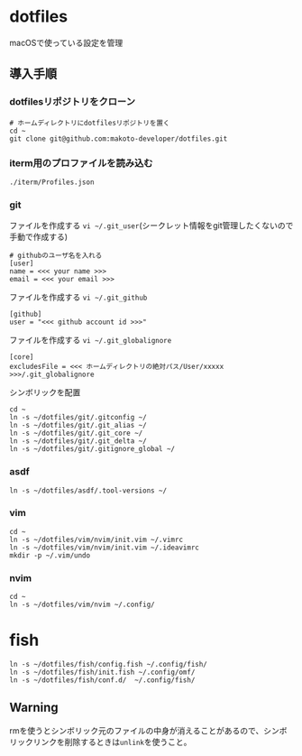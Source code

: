 # dotfiles

macOSで使っている設定を管理

## 導入手順

### dotfilesリポジトリをクローン

```shell
# ホームディレクトリにdotfilesリポジトリを置く
cd ~
git clone git@github.com:makoto-developer/dotfiles.git
```


### iterm用のプロファイルを読み込む

```shell
./iterm/Profiles.json
```


### git

ファイルを作成する `vi ~/.git_user`(シークレット情報をgit管理したくないので手動で作成する)

```shell
# githubのユーザ名を入れる
[user]
name = <<< your name >>>
email = <<< your email >>>
```

ファイルを作成する `vi ~/.git_github`

```shell
[github]
user = "<<< github account id >>>"
```

ファイルを作成する `vi ~/.git_globalignore`

```
[core] 
excludesFile = <<< ホームディレクトリの絶対パス/User/xxxxx >>>/.git_globalignore
```

シンボリックを配置

```shell
cd ~
ln -s ~/dotfiles/git/.gitconfig ~/
ln -s ~/dotfiles/git/.git_alias ~/
ln -s ~/dotfiles/git/.git_core ~/
ln -s ~/dotfiles/git/.git_delta ~/
ln -s ~/dotfiles/git/.gitignore_global ~/
```


### asdf

```shell
ln -s ~/dotfiles/asdf/.tool-versions ~/
```


### vim

```shell
cd ~
ln -s ~/dotfiles/vim/nvim/init.vim ~/.vimrc
ln -s ~/dotfiles/vim/nvim/init.vim ~/.ideavimrc
mkdir -p ~/.vim/undo
```


### nvim

```shell
cd ~
ln -s ~/dotfiles/vim/nvim ~/.config/
```


# fish

```shell
ln -s ~/dotfiles/fish/config.fish ~/.config/fish/
ln -s ~/dotfiles/fish/init.fish ~/.config/omf/
ln -s ~/dotfiles/fish/conf.d/  ~/.config/fish/
```


## Warning

rmを使うとシンボリック元のファイルの中身が消えることがあるので、シンボリックリンクを削除するときは`unlink`を使うこと。

